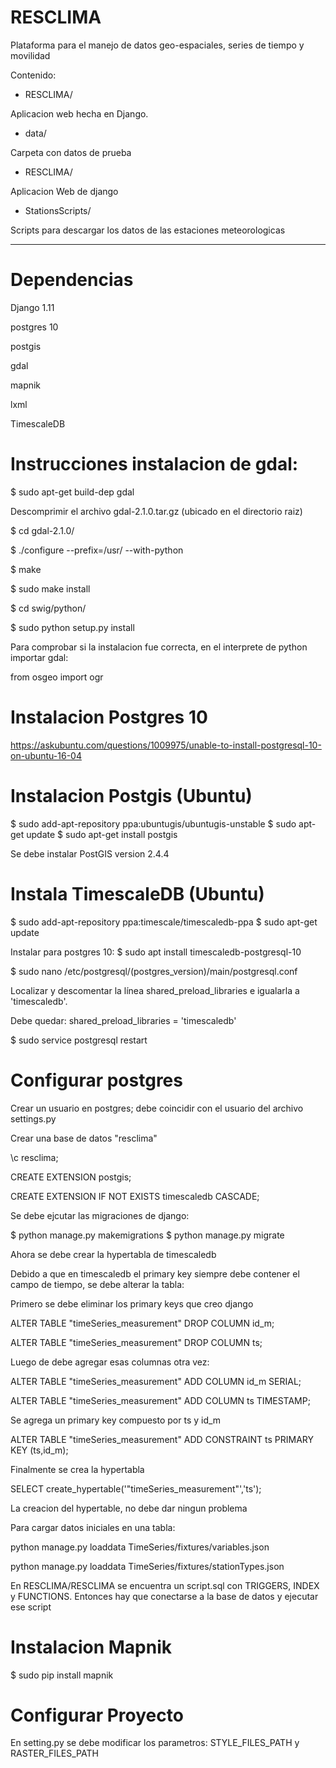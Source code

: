 # RESCLIMA

Plataforma para el manejo de datos geo-espaciales, series de tiempo y movilidad

Contenido:

- RESCLIMA/ 

Aplicacion web hecha en Django. 


- data/

Carpeta con datos de prueba


- RESCLIMA/

Aplicacion Web de django


- StationsScripts/

Scripts para descargar los datos de las estaciones meteorologicas


-------------------------
# Dependencias

Django 1.11

postgres 10

postgis

gdal

mapnik

lxml

TimescaleDB

# Instrucciones instalacion de gdal:

$ sudo apt-get build-dep gdal

Descomprimir el archivo gdal-2.1.0.tar.gz (ubicado en el directorio raiz)

$ cd gdal-2.1.0/

$ ./configure  --prefix=/usr/ --with-python

$ make

$ sudo make install

$ cd swig/python/

$ sudo python setup.py install

Para comprobar si la instalacion fue correcta, en el interprete de python importar gdal:

from osgeo import ogr


# Instalacion Postgres 10

https://askubuntu.com/questions/1009975/unable-to-install-postgresql-10-on-ubuntu-16-04


# Instalacion Postgis (Ubuntu)

$ sudo add-apt-repository ppa:ubuntugis/ubuntugis-unstable
$ sudo apt-get update
$ sudo apt-get install postgis

Se debe instalar PostGIS version 2.4.4


# Instala TimescaleDB (Ubuntu)

$ sudo add-apt-repository ppa:timescale/timescaledb-ppa
$ sudo apt-get update

Instalar para postgres 10:
$ sudo apt install timescaledb-postgresql-10

$ sudo nano /etc/postgresql/(postgres_version)/main/postgresql.conf

Localizar y descomentar la línea shared\_preload_libraries e igualarla a 'timescaledb'. 

Debe quedar:
shared\_preload_libraries = 'timescaledb'

$ sudo service postgresql restart



# Configurar postgres

Crear un usuario en postgres; debe coincidir con el usuario del archivo settings.py

Crear una base de datos "resclima"

\c resclima;

CREATE EXTENSION postgis; 

CREATE EXTENSION IF NOT EXISTS timescaledb CASCADE;

Se debe ejcutar las migraciones de django:

$ python manage.py makemigrations
$ python manage.py migrate

Ahora se debe crear la hypertabla de timescaledb

Debido a que en timescaledb el primary key siempre debe contener el campo de tiempo,
se debe alterar la tabla:

Primero se debe eliminar los primary keys que creo django

ALTER TABLE "timeSeries_measurement" DROP COLUMN id_m;

ALTER TABLE "timeSeries_measurement" DROP COLUMN ts;

Luego de debe agregar esas columnas otra vez:

ALTER TABLE "timeSeries_measurement" ADD COLUMN id_m SERIAL;

ALTER TABLE "timeSeries_measurement" ADD COLUMN ts TIMESTAMP;


Se agrega un primary key compuesto por ts y id_m 

ALTER TABLE "timeSeries_measurement" ADD CONSTRAINT ts PRIMARY KEY (ts,id_m);

Finalmente se crea la hypertabla

SELECT create_hypertable('"timeSeries_measurement"','ts');


La creacion del hypertable, no debe dar ningun problema


Para cargar datos iniciales en una tabla:

python manage.py loaddata TimeSeries/fixtures/variables.json

python manage.py loaddata TimeSeries/fixtures/stationTypes.json 

En RESCLIMA/RESCLIMA se encuentra un script.sql con TRIGGERS, INDEX y FUNCTIONS. Entonces hay que conectarse a la base de datos y ejecutar ese script 

# Instalacion Mapnik

$ sudo pip install mapnik


# Configurar Proyecto

En setting.py se debe modificar los parametros: STYLE_FILES_PATH y RASTER_FILES_PATH

